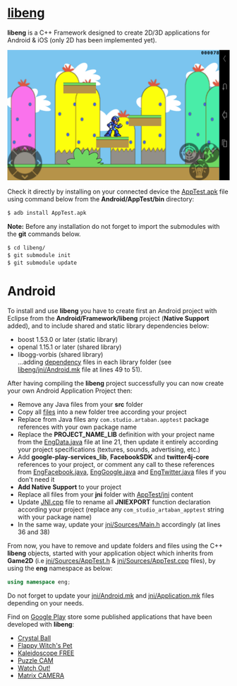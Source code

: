 # [libeng](https://github.com/STUDIO-Artaban/libeng.git)
**libeng** is a C++ Framework designed to create 2D/3D applications for Android &amp; iOS (only 2D has been implemented yet).

![MegaMan level](https://github.com/STUDIO-Artaban/libeng/blob/master/Android/Screenshots/LevelMega.png)

Check it directly by installing on your connected device the [AppTest.apk](https://github.com/STUDIO-Artaban/libeng/blob/master/Android/AppTest/bin/AppTest.apk) file using command below from the **Android/AppTest/bin** directory:

```bash
$ adb install AppTest.apk
```

**Note:** Before any installation do not forget to import the submodules with the **git** commands below.

```bash
$ cd libeng/
$ git submodule init
$ git submodule update
```

# Android
To install and use **libeng** you have to create first an Android project with Eclipse from the **Android/Framework/libeng** project (**Native Support** added), and to include shared and static library dependencies below:
* boost 1.53.0 or later (static library)
* openal 1.15.1 or later (shared library)
* libogg-vorbis (shared library)<br>
...adding [dependency](https://github.com/STUDIO-Artaban/libeng/tree/master/Android/Framework/Dependencies) files in each library folder (see [libeng/jni/Android.mk](https://github.com/STUDIO-Artaban/libeng/blob/master/Android/Framework/libeng/jni/Android.mk) file at lines 49 to 51).

After having compiling the **libeng** project successfully you can now create your own Android Application Project then:
* Remove any Java files from your **src** folder
* Copy all [files](https://github.com/STUDIO-Artaban/libeng/tree/master/Android/AppTest/src/com/studio/artaban/apptest) into a new folder tree according your project
* Replace from Java files any `com.studio.artaban.apptest` package references with your own package name
* Replace the **PROJECT_NAME_LIB** definition with your project name from the [EngData.java](https://github.com/STUDIO-Artaban/libeng/blob/master/Android/AppTest/src/com/studio/artaban/apptest/data/EngData.java) file at line 21, then update it entirely according your project specifications (textures, sounds, advertising, etc.)
* Add **google-play-services_lib**, **FacebookSDK** and **twitter4j-core** references to your project, or comment any call to these references from [EngFacebook.java](https://github.com/STUDIO-Artaban/libeng/blob/master/Android/AppTest/src/com/studio/artaban/apptest/social/EngFacebook.java), [EngGoogle.java](https://github.com/STUDIO-Artaban/libeng/blob/master/Android/AppTest/src/com/studio/artaban/apptest/social/EngGoogle.java) and [EngTwitter.java](https://github.com/STUDIO-Artaban/libeng/blob/master/Android/AppTest/src/com/studio/artaban/apptest/social/EngTwitter.java) files if you don't need it
* **Add Native Support** to your project
* Replace all files from your **jni** folder with [AppTest/jni](https://github.com/STUDIO-Artaban/libeng/tree/master/Android/AppTest/jni) content
* Update [JNI.cpp](https://github.com/STUDIO-Artaban/libeng/blob/master/Android/AppTest/jni/JNI.cpp) file to rename all **JNIEXPORT** function declaration according your project (replace any `com_studio_artaban_apptest` string with your package name)
* In the same way, update your [jni/Sources/Main.h](https://github.com/v-pascal/AppTest_Sources/blob/master/Main.h) accordingly (at lines 36 and 38)

From now, you have to remove and update folders and files using the C++ **libeng** objects, started with your application object which inherits from **Game2D** (i.e [jni/Sources/AppTest.h](https://github.com/v-pascal/AppTest_Sources/blob/master/AppTest.h) &amp; [jni/Sources/AppTest.cpp](https://github.com/v-pascal/AppTest_Sources/blob/master/AppTest.cpp) files), by using the **eng** namespace as below:

```c++
using namespace eng;
```

Do not forget to update your [jni/Android.mk](https://github.com/STUDIO-Artaban/libeng/blob/master/Android/AppTest/jni/Android.mk) and [jni/Application.mk](https://github.com/STUDIO-Artaban/libeng/blob/master/Android/AppTest/jni/Application.mk) files depending on your needs.

Find on [Google Play](https://play.google.com/store) store some published applications that have been developed with **libeng**:
* [Crystal Ball](https://play.google.com/store/apps/details?id=com.studio.artaban.crystalballEN)
* [Flappy Witch's Pet](https://play.google.com/store/apps/details?id=com.studio.artaban.witchspet)
* [Kaleidoscope FREE](https://play.google.com/store/apps/details?id=com.studio.artaban.kaleidoscopeFREE)
* [Puzzle CAM](https://play.google.com/store/apps/details?id=com.studio.artaban.puzzlecam)
* [Watch Out!](https://play.google.com/store/apps/details?id=com.studio.artaban.watchout)
* [Matrix CAMERA](https://play.google.com/store/apps/details?id=com.studio.artaban.bullettime)
